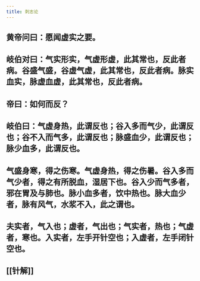 ```yaml
---
title: 刺志论
---
```


## 黄帝问曰：愿闻虚实之要。
## 岐伯对曰：气实形实，气虚形虚，此其常也，反此者病。谷盛气盛，谷虚气虚，此其常也，反此者病。脉实血实，脉虚血虚，此其常也，反此者病。
## 帝曰：如何而反？
## 岐伯曰：气虚身热，此谓反也；谷入多而气少，此谓反也；谷不入而气多，此谓反也；脉盛血少，此谓反也；脉少血多，此谓反也。
## 气盛身寒，得之伤寒。气虚身热，得之伤暑。谷入多而气少者，得之有所脱血，湿居下也。谷入少而气多者，邪在胃及与肺也。脉小血多者，饮中热也。脉大血少者，脉有风气，水浆不入，此之谓也。
## 夫实者，气入也；虚者，气出也；气实者，热也；气虚者，寒也。入实者，左手开针空也；入虚者，左手闭针空也。
## [[针解]]
